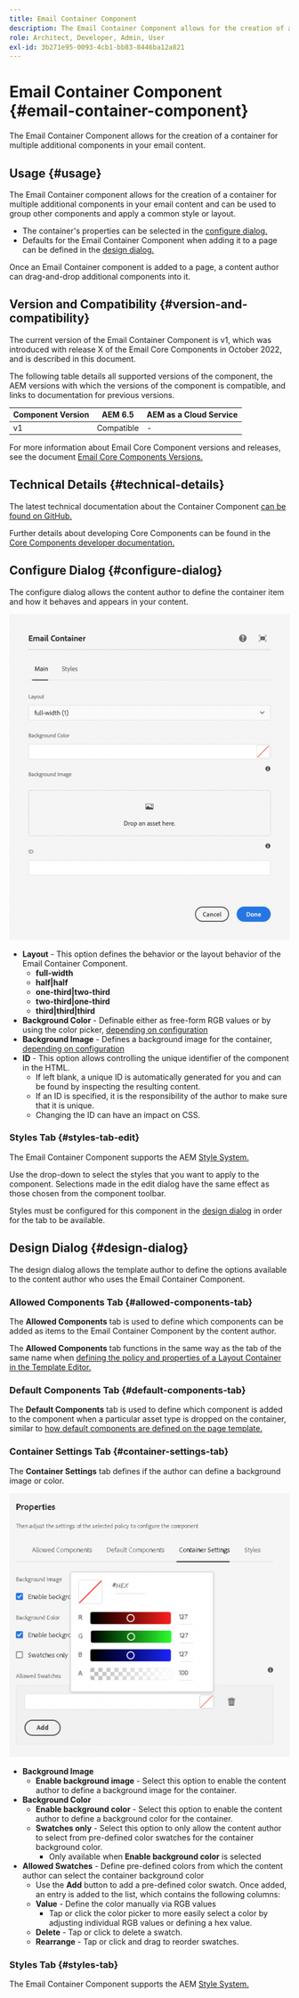 ```yaml
---
title: Email Container Component
description: The Email Container Component allows for the creation of a container for multiple additional components in your email content.
role: Architect, Developer, Admin, User
exl-id: 3b271e95-0093-4cb1-bb83-8446ba12a821
---
```


# Email Container Component {#email-container-component}

The Email Container Component allows for the creation of a container for multiple additional components in your email content.

## Usage {#usage}

The Email Container component allows for the creation of a container for multiple additional components in your email content and can be used to group other components and apply a common style or layout.

* The container's properties can be selected in the [configure dialog.](#configure-dialog)
* Defaults for the Email Container Component when adding it to a page can be defined in the [design dialog.](#design-dialog)

Once an Email Container component is added to a page, a content author can drag-and-drop additional components into it.

## Version and Compatibility {#version-and-compatibility}

The current version of the Email Container Component is v1, which was introduced with release X of the Email Core Components in October 2022, and is described in this document.

The following table details all supported versions of the component, the AEM versions with which the versions of the component is compatible, and links to documentation for previous versions.

|Component Version|AEM 6.5|AEM as a Cloud Service|
|---|---|---|
|v1|Compatible|-|

For more information about Email Core Component versions and releases, see the document [Email Core Components Versions.](/help/email/versions.md)

## Technical Details {#technical-details}

The latest technical documentation about the Container Component [can be found on GitHub.](https://adobe.com/go/aem_cmp_tech_email_container_v1)

Further details about developing Core Components can be found in the [Core Components developer documentation.](/help/developing/overview.md)

## Configure Dialog {#configure-dialog}

The configure dialog allows the content author to define the container item and how it behaves and appears in your content.

![Edit dialog of Email Container Component](/help/email/assets/email-container-configure.png)

* **Layout** - This option defines the behavior or the layout behavior of the Email Container Component.
  * **full-width**
  * **half|half**
  * **one-third|two-third**
  * **two-third|one-third**
  * **third|third|third**
* **Background Color** - Definable either as free-form RGB values or by using the color picker, [depending on configuration](#container-settings-tab)
* **Background Image** - Defines a background image for the container, [depending on configuration](#container-settings-tab)
* **ID** - This option allows controlling the unique identifier of the component in the HTML.
  * If left blank, a unique ID is automatically generated for you and can be found by inspecting the resulting content.
  * If an ID is specified, it is the responsibility of the author to make sure that it is unique.
  * Changing the ID can have an impact on CSS.

### Styles Tab {#styles-tab-edit}

The Email Container Component supports the AEM [Style System.](/help/get-started/authoring.md#component-styling)

Use the drop-down to select the styles that you want to apply to the component. Selections made in the edit dialog have the same effect as those chosen from the component toolbar.

Styles must be configured for this component in the [design dialog](#design-dialog) in order for the tab to be available.

## Design Dialog {#design-dialog}

The design dialog allows the template author to define the options available to the content author who uses the Email Container Component.

### Allowed Components Tab {#allowed-components-tab}

The **Allowed Components** tab is used to define which components can be added as items to the Email Container Component by the content author.

The **Allowed Components** tab functions in the same way as the tab of the same name when [defining the policy and properties of a Layout Container in the Template Editor.](https://experienceleague.adobe.com/docs/experience-manager-cloud-service/sites/authoring/features/templates.html)

### Default Components Tab {#default-components-tab}

The **Default Components** tab is used to define which component is added to the component when a particular asset type is dropped on the container, similar to [how default components are defined on the page template.](https://experienceleague.adobe.com/docs/experience-manager-cloud-service/sites/authoring/features/templates.html)

### Container Settings Tab {#container-settings-tab}

The **Container Settings** tab defines if the author can define a background image or color.

![Container Settings tab of the design dialog of the Email Container Component](/help/email/assets/email-container-design-container-settings.png)

* **Background Image**
  * **Enable background image** - Select this option to enable the content author to define a background image for the container.
* **Background Color**
  * **Enable background color** - Select this option to enable the content author to define a background color for the container.
  * **Swatches only** - Select this option to only allow the content author to select from pre-defined color swatches for the container background color.
    * Only available when **Enable background color** is selected
* **Allowed Swatches** - Define pre-defined colors from which the content author can select the container background color
  * Use the **Add** button to add a pre-defined color swatch. Once added, an entry is added to the list, which contains the following columns:
  * **Value** - Define the color manually via RGB values
    * Tap or click the color picker to more easily select a color by adjusting individual RGB values or defining a hex value.
  * **Delete** - Tap or click to delete a swatch.
  * **Rearrange** - Tap or click and drag to reorder swatches.

### Styles Tab {#styles-tab}

The Email Container Component supports the AEM [Style System.](/help/get-started/authoring.md#component-styling)
